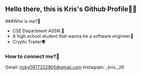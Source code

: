 ## Hello there, this is Kris's Github Profile👋👋

###Who is me?👀
- CSE Department ASSN.🤡
- A high school student that wanna be a software engineer💩
- Crypto Trader👽

### How to connect me?🙂
Gmail: ricky0977222905@gmail.com
Instagram: _kris._26
